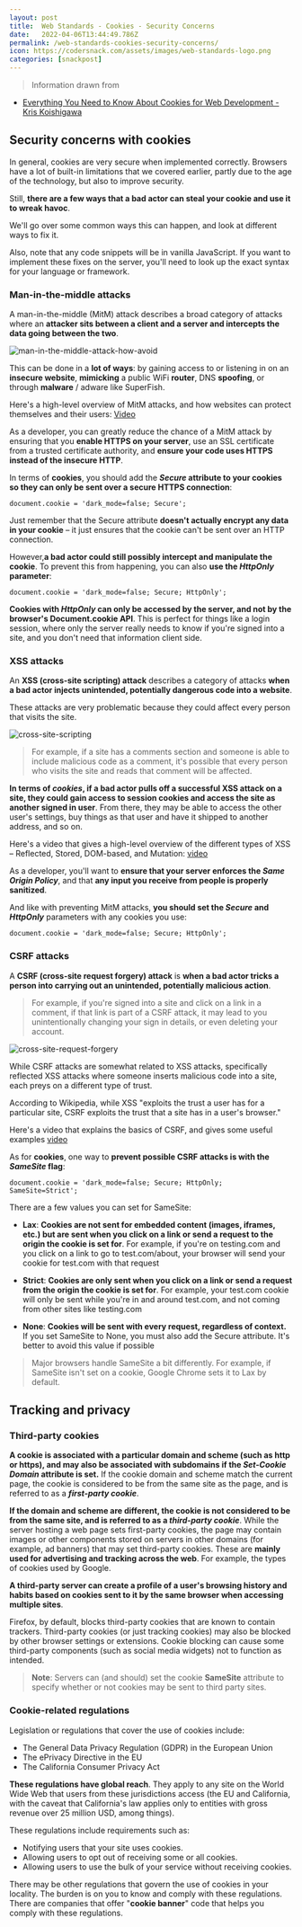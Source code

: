 ```yaml
---
layout: post
title:  Web Standards - Cookies - Security Concerns
date:   2022-04-06T13:44:49.786Z
permalink: /web-standards-cookies-security-concerns/
icon: https://codersnack.com/assets/images/web-standards-logo.png
categories: [snackpost]
---
```


> Information drawn from 
- [Everything You Need to Know About Cookies for Web Development - Kris Koishigawa](https://www.freecodecamp.org/news/everything-you-need-to-know-about-cookies-for-web-development/)


##  Security concerns with cookies

In general, cookies are very secure when implemented correctly. Browsers have a lot of built-in limitations that we covered earlier, partly due to the age of the technology, but also to improve security.

Still, **there are a few ways that a bad actor can steal your cookie and use it to wreak havoc**.

We'll go over some common ways this can happen, and look at different ways to fix it.

Also, note that any code snippets will be in vanilla JavaScript. If you want to implement these fixes on the server, you'll need to look up the exact syntax for your language or framework.


###   Man-in-the-middle attacks

A man-in-the-middle (MitM) attack describes a broad category of attacks where an **attacker sits between a client and a server and intercepts the data going between the two**.

![man-in-the-middle-attack-how-avoid](https://codersnack.com/assets/images/man-in-the-middle-attack-how-avoid.png)

This can be done in a **lot of ways**: by gaining access to or listening in on an **insecure website**, **mimicking** a public WiFi **router**, DNS **spoofing**, or through **malware** / adware like SuperFish.

Here's a high-level overview of MitM attacks, and how websites can protect themselves and their users:  [Video](https://youtu.be/8OR2dDIaIDw?t=57)

As a developer, you can greatly reduce the chance of a MitM attack by ensuring that you **enable HTTPS on your server**, use an SSL certificate from a trusted certificate authority, and **ensure your code uses HTTPS instead of the insecure HTTP**.

In terms of **cookies**, you should add the ***Secure* attribute to your cookies so they can only be sent over a secure HTTPS connection**:
```
document.cookie = 'dark_mode=false; Secure';
```

Just remember that the Secure attribute **doesn't actually encrypt any data in your cookie** – it just ensures that the cookie can't be sent over an HTTP connection.

However,**a bad actor could still possibly intercept and manipulate the cookie**. To prevent this from happening, you can also **use the *HttpOnly* parameter**:

```
document.cookie = 'dark_mode=false; Secure; HttpOnly';
```

**Cookies with *HttpOnly* can only be accessed by the server, and not by the browser's Document.cookie API**. This is perfect for things like a login session, where only the server really needs to know if you're signed into a site, and you don't need that information client side.


###  XSS attacks

An **XSS (cross-site scripting) attack** describes a category of attacks **when a bad actor injects unintended, potentially dangerous code into a website**.

These attacks are very problematic because they could affect every person that visits the site.


![cross-site-scripting](https://codersnack.com/assets/images/cross-site-scripting.svg)

> For example, if a site has a comments section and someone is able to include malicious code as a comment, it's possible that every person who visits the site and reads that comment will be affected.

**In terms of *cookies*, if a bad actor pulls off a successful XSS attack on a site, they could gain access to session cookies and access the site as another signed in user**. From there, they may be able to access the other user's settings, buy things as that user and have it shipped to another address, and so on.

Here's a video that gives a high-level overview of the different types of XSS – Reflected, Stored, DOM-based, and Mutation:  [video](https://youtu.be/EoaDgUgS6QA)

As a developer, you'll want to **ensure that your server enforces the *Same Origin Policy***, and that **any input you receive from people is properly  sanitized**.

And like with preventing MitM attacks, **you should set the *Secure* and *HttpOnly*** parameters with any cookies you use:
```
document.cookie = 'dark_mode=false; Secure; HttpOnly';
```

###   CSRF attacks

A **CSRF (cross-site request forgery) attack** is **when a bad actor tricks a person into carrying out an unintended, potentially malicious action**.

> For example, if you're signed into a site and click on a link in a comment, if that link is part of a CSRF attack, it may lead to you unintentionally changing your sign in details, or even deleting your account.

![cross-site-request-forgery](https://codersnack.com/assets/images/cross-site-request-forgery.svg)

While CSRF attacks are somewhat related to XSS attacks, specifically reflected XSS attacks where someone inserts malicious code into a site, each preys on a different type of trust.

According to Wikipedia, while XSS "exploits the trust a user has for a particular site, CSRF exploits the trust that a site has in a user's browser."

Here's a video that explains the basics of CSRF, and gives some useful examples
[video](https://youtu.be/eWEgUcHPle0)

As for **cookies**, one way to **prevent possible CSRF attacks is with the *SameSite* flag**:

```
document.cookie = 'dark_mode=false; Secure; HttpOnly; SameSite=Strict';
```

There are a few values you can set for SameSite:

- **Lax**: **Cookies are not sent for embedded content (images, iframes, etc.) but are sent when you click on a link or send a request to the origin the cookie is set for**. For example, if you're on testing.com and you click on a link to go to test.com/about, your browser will send your cookie for test.com with that request

- **Strict**: **Cookies are only sent when you click on a link or send a request from the origin the cookie is set for**. For example, your test.com cookie will only be sent while you're in and around test.com, and not coming from other sites like testing.com

- **None**: **Cookies will be sent with every request, regardless of context.** If you set SameSite to None, you must also add the Secure attribute. It's better to avoid this value if possible

> Major browsers handle SameSite a bit differently. For example, if SameSite isn't set on a cookie, Google Chrome sets it to Lax by default.


##  Tracking and privacy

###  Third-party cookies

**A cookie is associated with a particular domain and scheme (such as http or https), and may also be associated with subdomains if the *Set-Cookie Domain* attribute is set.** If the cookie domain and scheme match the current page, the cookie is considered to be from the same site as the page, and is referred to as a ***first-party cookie***.

**If the domain and scheme are different, the cookie is not considered to be from the same site, and is referred to as a *third-party cookie***. While the server hosting a web page sets first-party cookies, the page may contain images or other components stored on servers in other domains (for example, ad banners) that may set third-party cookies. These are **mainly used for advertising and tracking across the web**. For example, the types of cookies used by Google.

**A third-party server can create a profile of a user's browsing history and habits based on cookies sent to it by the same browser when accessing multiple sites**. 

Firefox, by default, blocks third-party cookies that are known to contain trackers. Third-party cookies (or just tracking cookies) may also be blocked by other browser settings or extensions. Cookie blocking can cause some third-party components (such as social media widgets) not to function as intended.

> **Note**: Servers can (and should) set the cookie **SameSite** attribute to specify whether or not cookies may be sent to third party sites.


###  Cookie-related regulations

Legislation or regulations that cover the use of cookies include:

- The General Data Privacy Regulation (GDPR) in the European Union
- The ePrivacy Directive in the EU
- The California Consumer Privacy Act

**These regulations have global reach**. They apply to any site on the World Wide Web that users from these jurisdictions access (the EU and California, with the caveat that California's law applies only to entities with gross revenue over 25 million USD, among things).

These regulations include requirements such as:

- Notifying users that your site uses cookies.
- Allowing users to opt out of receiving some or all cookies.
- Allowing users to use the bulk of your service without receiving cookies.

There may be other regulations that govern the use of cookies in your locality. The burden is on you to know and comply with these regulations. There are companies that offer "**cookie banner**" code that helps you comply with these regulations.

